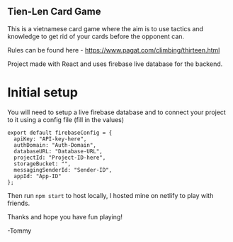## Tien-Len Card Game

This is a vietnamese card game where the aim is to use tactics and knowledge to get rid of your cards before the opponent can.

Rules can be found here - https://www.pagat.com/climbing/thirteen.html

Project made with React and uses firebase live database for the backend.

# Initial setup

You will need to setup a live firebase database and to connect your project to it using a config file (fill in the values)
```
export default firebaseConfig = {
  apiKey: "API-key-here",
  authDomain: "Auth-Domain",
  databaseURL: "Database-URL",
  projectId: "Project-ID-here",
  storageBucket: "",
  messagingSenderId: "Sender-ID",
  appId: "App-ID"
};
```
Then run `npm start` to host locally, I hosted mine on netlify to play with friends.

Thanks and hope you have fun playing!

-Tommy
